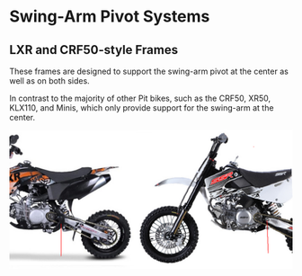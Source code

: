 # Swing-Arm Pivot Systems

## LXR and CRF50-style Frames

These frames are designed to support the swing-arm pivot at the center as well as on both sides.

In contrast to the majority of other Pit bikes, such as the CRF50, XR50, KLX110, and Minis, which only provide support for the swing-arm at the center.

![Pit bike counter shaft sprocket](../../static/img/3-point-swingarm-support-type-frame.png "Pit bike counter shaft sprocket")
